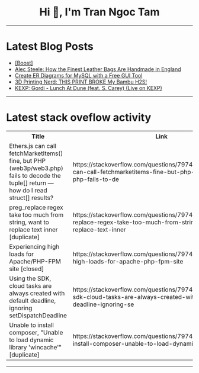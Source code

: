 <h1 align="center">Hi 👋, I'm Tran Ngoc Tam</h1>

---

# Latest Blog Posts 
<!-- BLOG-POST-LIST:START -->
- [[Boost]](https://dev.to/ben/-2ob7)
- [Alec Steele: How the Finest Leather Bags Are Handmade in England](https://dev.to/maker_youtube/alec-steele-how-the-finest-leather-bags-are-handmade-in-england-4jek)
- [Create ER Diagrams for MySQL with a Free GUI Tool](https://dev.to/roxana_haidiner/create-er-diagrams-for-mysql-with-a-free-gui-tool-2j4o)
- [3D Printing Nerd: THIS PRINT BROKE My Bambu H2S!](https://dev.to/maker_youtube/3d-printing-nerd-this-print-broke-my-bambu-h2s-27lm)
- [KEXP: Gordi - Lunch At Dune &lpar;feat. S. Carey&rpar; &lpar;Live on KEXP&rpar;](https://dev.to/music_youtube/kexp-gordi-lunch-at-dune-feat-s-carey-live-on-kexp-5e0j)
<!-- BLOG-POST-LIST:END -->

---

# Latest stack oveflow activity
<table>
  <tr><th>Title</th><th>Link</th></tr>
  <!-- STACKOVERFLOW:START --><tr><td>Ethers.js can call fetchMarketItems&lpar;&rpar; fine, but PHP &lpar;web3p/web3.php&rpar; fails to decode the tuple[] return — how do I read struct[] results?</td><td>https://stackoverflow.com/questions/79747584/ethers-js-can-call-fetchmarketitems-fine-but-php-web3p-web3-php-fails-to-de</td></tr><tr><td>preg_replace regex take too much from string, want to replace text inner [duplicate]</td><td>https://stackoverflow.com/questions/79747389/preg-replace-regex-take-too-much-from-string-want-to-replace-text-inner</td></tr><tr><td>Experiencing high loads for Apache/PHP-FPM site [closed]</td><td>https://stackoverflow.com/questions/79747383/experiencing-high-loads-for-apache-php-fpm-site</td></tr><tr><td>Using the SDK, cloud tasks are always created with default deadline, ignoring setDispatchDeadline</td><td>https://stackoverflow.com/questions/79746978/using-the-sdk-cloud-tasks-are-always-created-with-default-deadline-ignoring-se</td></tr><tr><td>Unable to install composer, &quot;Unable to load dynamic library &#39;wincache&#39;&quot; [duplicate]</td><td>https://stackoverflow.com/questions/79746953/unable-to-install-composer-unable-to-load-dynamic-library-wincache</td></tr><!-- STACKOVERFLOW:END -->
</table>

---


